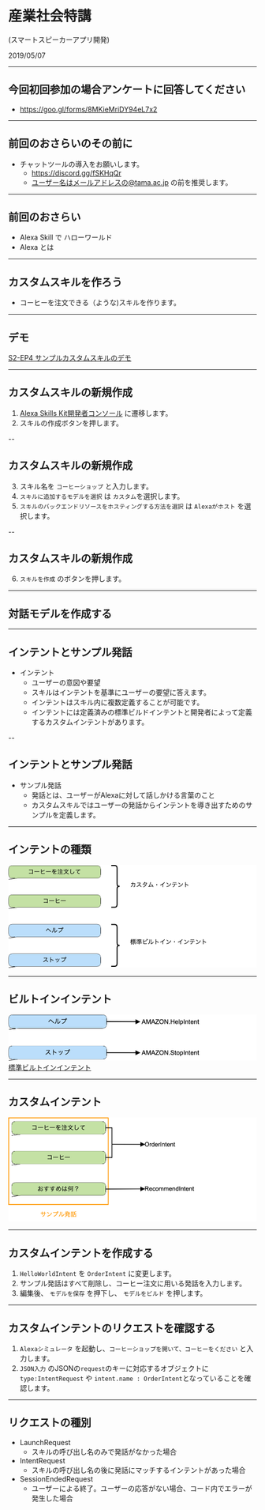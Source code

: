 # 産業社会特講  
(スマートスピーカーアプリ開発)

2019/05/07

---

## 今回初回参加の場合アンケートに回答してください

* https://goo.gl/forms/8MKieMriDY94eL7x2

---

## 前回のおさらいのその前に

* チャットツールの導入をお願いします。
  * https://discord.gg/fSKHqQr
  * ユーザー名はメールアドレスの@tama.ac.jp の前を推奨します。

---

## 前回のおさらい

* Alexa Skill で ハローワールド
* Alexa とは

---

## カスタムスキルを作ろう

* コーヒーを注文できる（ような)スキルを作ります。

---

## デモ

[S2-EP4 サンプルカスタムスキルのデモ](https://www.youtube.com/watch?v=-_egTBtkHgc&feature=youtu.be)

---

## カスタムスキルの新規作成

1. [Alexa Skills Kit開発者コンソール](https://developer.amazon.com/alexa/console/ask#) に遷移します。
2. スキルの作成ボタンを押します。

--

## カスタムスキルの新規作成

3. スキル名を `コーヒーショップ` と入力します。
4. `スキルに追加するモデルを選択` は `カスタム`を選択します。
5. `スキルのバックエンドリソースをホスティングする方法を選択` は `Alexaがホスト` を選択します。


--

## カスタムスキルの新規作成

6. `スキルを作成` のボタンを押します。

---

## 対話モデルを作成する

---

## インテントとサンプル発話

* インテント
  * ユーザーの意図や要望
  * スキルはインテントを基準にユーザーの要望に答えます。
  * インテントはスキル内に複数定義することが可能です。
  * インテントには定義済みの標準ビルドインテントと開発者によって定義するカスタムインテントがあります。

--

## インテントとサンプル発話

* サンプル発話
  * 発話とは、ユーザーがAlexaに対して話しかける言葉のこと
  * カスタムスキルではユーザーの発話からインテントを導き出すためのサンプルを定義します。


---

## インテントの種類

![インテントの種類](Alexaintent.png "サンプル")

---

## ビルトインインテント

![ビルトインインテント](Built-in.png "サンプル")
[標準ビルトインインテント](https://developer.amazon.com/ja/docs/custom-skills/standard-built-in-intents.html)


---

## カスタムインテント

![カスタムインテント](Custom.png)

---

## カスタムインテントを作成する

1. `HelloWorldIntent` を `OrderIntent` に変更します。
2. サンプル発話はすべて削除し、コーヒー注文に用いる発話を入力します。
3. 編集後、 `モデルを保存` を押下し、 `モデルをビルド` を押します。

---

## カスタムインテントのリクエストを確認する

1. `Alexaシミュレータ` を起動し、`コーヒーショップを開いて、コーヒーをください` と入力します。
2. `JSON入力` のJSONの`request`のキーに対応するオブジェクトに`type:IntentRequest` や `intent.name : OrderIntent`となっていることを確認します。

---

## リクエストの種別

* LaunchRequest
  * スキルの呼び出し名のみで発話がなかった場合
* IntentRequest
  * スキルの呼び出し名の後に発話にマッチするインテントがあった場合
* SessionEndedRequest
  * ユーザーによる終了。ユーザーの応答がない場合、コード内でエラーが発生した場合